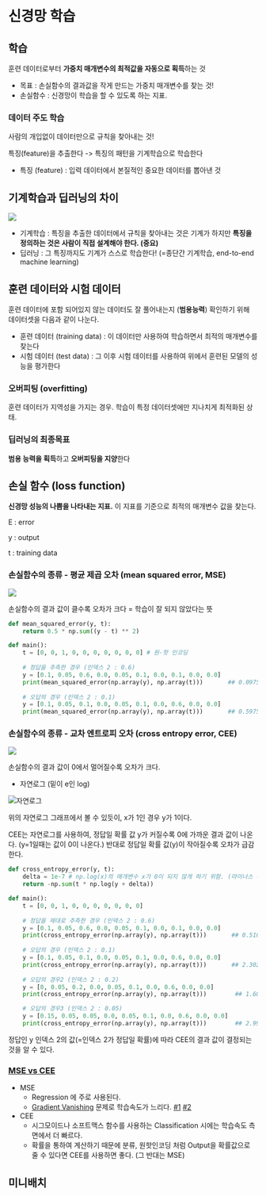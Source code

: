 신경망 학습
====

## 학습
훈련 데이터로부터 **가중치 매개변수의 최적값을 자동으로 획득**하는 것

- 목표 : 손실함수의 결과값을 작게 만드는 가중치 매개변수를 찾는 것!
- 손실함수 : 신경망이 학습을 할 수 있도록 하는 지표.  



### 데이터 주도 학습

사람의 개입없이 데이터만으로 규칙을 찾아내는 것!

특징(feature)을 추출한다 -> 특징의 패턴을 기계학습으로 학습한다

- 특징 (feature) : 입력 데이터에서 본질적인 중요한 데이터를 뽑아낸 것



## 기계학습과 딥러닝의 차이

![](/Users/yenarue/OneDrive/Developer/TIL/DataScience/images/human_to_machine.png)

- 기계학습 : 특징을 추출한 데이터에서 규칙을 찾아내는 것은 기계가 하지만 **특징을 정의하는 것은 사람이 직접 설계해야 한다. (중요)**
- 딥러닝 : 그 특징까지도 기계가 스스로 학습한다! (=종단간 기계학습, end-to-end machine learning)



## 훈련 데이터와 시험 데이터

훈련 데이터에 포함 되어있지 않는 데이터도 잘 풀어내는지 (**범용능력**) 확인하기 위해 데이터셋을 다음과 같이 나눈다.

- 훈련 데이터 (training data) : 이 데이터만 사용하여 학습하면서 최적의 매개변수를 찾는다
- 시험 데이터 (test data) : 그 이후 시험 데이터를 사용하여 위에서 훈련된 모델의 성능을 평가한다

### 오버피팅 (overfitting)

훈련 데이터가 지역성을 가지는 경우. 학습이 특정 데이터셋에만 지나치게 최적화된 상태.

### 딥러닝의 최종목표

**범용 능력을 획득**하고 **오버피팅을 지양**한다



## 손실 함수 (loss function)

**신경망 성능의 나쁨을 나타내는 지표.** 이 지표를 기준으로 최적의 매개변수 값을 찾는다.

E : error

y : output

t : training data

### 손실함수의 종류 - 평균 제곱 오차 (mean squared error, MSE)

![](/Users/yenarue/OneDrive/Developer/TIL/DataScience/images/mse.png)

손실함수의 결과 값이 클수록 오차가 크다 = 학습이 잘 되지 않았다는 뜻

```python
def mean_squared_error(y, t):
    return 0.5 * np.sum((y - t) ** 2)

def main():
    t = [0, 0, 1, 0, 0, 0, 0, 0, 0, 0] # 원-핫 인코딩
    
    # 정답을 추측한 경우 (인덱스 2 : 0.6)
	y = [0.1, 0.05, 0.6, 0.0, 0.05, 0.1, 0.0, 0.1, 0.0, 0.0]
	print(mean_squared_error(np.array(y), np.array(t)))       ## 0.09750000000000003
    
    # 오답의 경우 (인덱스 2 : 0.1)
	y = [0.1, 0.05, 0.1, 0.0, 0.05, 0.1, 0.0, 0.6, 0.0, 0.0]
	print(mean_squared_error(np.array(y), np.array(t)))       ## 0.5975
```



### 손실함수의 종류 - 교차 엔트로피 오차 (cross entropy error, CEE)

![](/Users/yenarue/OneDrive/Developer/TIL/DataScience/images/cee.png)

손실함수의 결과 값이 0에서 멀어질수록 오차가 크다.

- 자연로그 (밑이 e인 log)

![자연로그](https://amsi.org.au/ESA_Senior_Years/imageSenior/3h_3.png)

위의 자연로그 그래프에서 볼 수 있듯이, x가 1인 경우 y가 1이다.

CEE는 자연로그를 사용하여, 정답일 확률 값 y가 커질수록 0에 가까운 결과 값이 나온다. (y=1일때는 값이 0이 나온다.) 반대로 정답일 확률 값(y)이 작아질수록 오차가 급감한다.

```python
def cross_entropy_error(y, t):
    delta = 1e-7 # np.log(x)의 매개변수 x가 0이 되지 않게 하기 위함. (마이너스 무한대(-inf)방지)
    return -np.sum(t * np.log(y + delta))

def main():
    t = [0, 0, 1, 0, 0, 0, 0, 0, 0, 0]
    
    # 정답을 제대로 추측한 경우 (인덱스 2 : 0.6)
	y = [0.1, 0.05, 0.6, 0.0, 0.05, 0.1, 0.0, 0.1, 0.0, 0.0]
	print(cross_entropy_error(np.array(y), np.array(t)))       ## 0.510825457099338
    
    # 오답의 경우 (인덱스 2 : 0.1)
	y = [0.1, 0.05, 0.1, 0.0, 0.05, 0.1, 0.0, 0.6, 0.0, 0.0]
	print(cross_entropy_error(np.array(y), np.array(t)))       ## 2.302584092994546
    
    # 오답의 경우2 (인덱스 2 : 0.2)
	y = [0, 0.05, 0.2, 0.0, 0.05, 0.1, 0.0, 0.6, 0.0, 0.0]
	print(cross_entropy_error(np.array(y), np.array(t)))		## 1.6094374124342252

    # 오답의 경우3 (인덱스 2 : 0.05)
	y = [0.15, 0.05, 0.05, 0.0, 0.05, 0.1, 0.0, 0.6, 0.0, 0.0]
	print(cross_entropy_error(np.array(y), np.array(t)))		## 2.9957302735559908
```

정답인 y 인덱스 2의 값(=인덱스 2가 정답일 확률)에 따라 CEE의 결과 값이 결정되는 것을 알 수 있다.



### [MSE vs CEE](http://fbsight.com/t/loss-function/114616)

- MSE
  - Regression 에 주로 사용된다.
  - [Gradient Vanishing](https://www.youtube.com/watch?v=Y1Z7YWr5PQE) 문제로 학습속도가 느리다. [#1](https://www.youtube.com/watch?v=QAhlSzRLSos) [#2](https://www.youtube.com/watch?v=SKMpmAOUa2Q)
- CEE
  - 시그모이드나 소프트맥스 함수를 사용하는 Classification 시에는 학습속도 측면에서 더 빠르다.
  - 확률을 통하여 계산하기 때문에 분류, 원핫인코딩 처럼 Output을 확률값으로 줄 수 있다면 CEE를 사용하면 좋다. (그 반대는 MSE)



## 미니배치